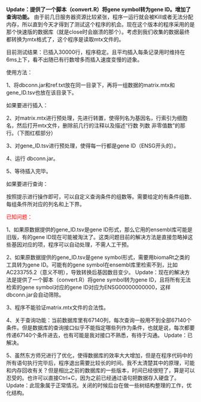 **Update：提供了一个脚本（convert.R）将gene symbol转为gene ID。增加了查询功能。**
由于前几日服务器资源比较紧张，程序一运行就会被Kill或者无法分配内存，所以直到今天才得到了测试这个程序的机会。现在这个版本的程序采用的是那个快速版的数据库（就是close时会崩溃的那个）。考虑到我们收集的数据最终都转换为mtx格式了，这个程序是读取mtx文件的。

目前测试结果：已插入30000行，程序稳定。且平均插入每条记录用时维持在6ms上下，看不出随已有行数增多而插入速度变慢的迹象。

使用方法：

1、将dbconn.jar和ref.txt放在同一目录下，再将一组数据的matrix.mtx和gene_ID.tsv也放在该目录下。

如果要进行插入：

2、对matrix.mtx进行预处理，先进行转置，使得列名为基因名，行索引为细胞名，然后打开mtx文件，删除前几行的注释以及描述“行数 列数 非零值数”的那行。（下图红框部分）

3、对gene_ID.tsv进行预处理，使得每一行都是gene ID（ENSG开头的）。

4、运行 dbconn.jar。

5、等待插入完毕。

如果要进行查询：

按照提示进行操作即可，可以自定义查询条件的组数等。需要给定的有条件组数、每组条件所对应的列名和上下界。

<font color=red>已知问题：</font>

1、如果原数据提供的gene_ID.tsv是gene ID形式，那么它用的ensembl库可能是旧版，有的gene ID现在可能被淘汰了。这类问题目前的解决方法是直接忽略掉这些基因对应的项，程序可以自动处理，不需人工干预。

2、如果原数据提供的gene_ID.tsv是gene symbol形式，需要用biomaRt之类的工具转为gene ID。可能有的gene symbol在ensembl库里检索不到，比如AC233755.2（意义不明），导致转换后基因数目变少。
Update：现在的解决方法是提供了一个脚本（convert.R）将gene symbol转为gene ID，且将所有无法检索的gene symbol对应的gene ID对应为ENSG00000000000，这样dbconn.jar会自动筛除。

3、程序不能验证matrix.mtx文件的合法性。

4、关于查询功能：当前数据库里有67140列，每次查询一般用不到全部67140个条件。但是数据库的查询接口似乎不能指定哪些列作为条件，也就是说，每次都要传递67140个条件进去，也有可能是我对接口不熟悉，有待于沟通。
Update：已解决。

5、虽然东方师兄进行了优化，使得数据库的效率大大增加，但是在程序代码中的所有语句执行完毕后，程序退出需要比较长的时间。我不太清楚其中的原理，可能和内存回收有关？但是相比之前的数据库的一些版本，时间已经很短了，算是可以忍受的。也许可以直接Ctrl+C，因为之前已经通过语句把数据存入硬盘了。
Update：此现象属于正常情况。关闭的时候后台在做一些树结构整理的工作，优化结构。

